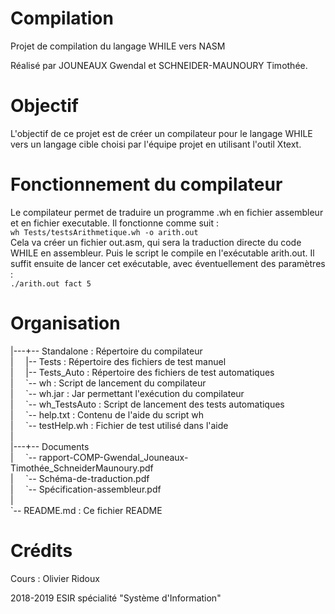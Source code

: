 # Compilation
Projet de compilation du langage WHILE vers NASM

Réalisé par JOUNEAUX Gwendal et SCHNEIDER-MAUNOURY Timothée.

# Objectif

L'objectif de ce projet est de créer un compilateur pour le langage WHILE vers un langage cible choisi par l'équipe projet en utilisant l'outil Xtext.

# Fonctionnement du compilateur

Le compilateur permet de traduire un programme .wh en fichier assembleur et en fichier executable.
Il fonctionne comme suit :  
`wh Tests/testsArithmetique.wh -o arith.out`  
Cela va créer un fichier out.asm, qui sera la traduction directe du code WHILE en assembleur. Puis le script le compile en l'exécutable arith.out. Il suffit ensuite de lancer cet exécutable, avec éventuellement des paramètres :  
`./arith.out fact 5`  

# Organisation
|---+-- Standalone    : Répertoire du compilateur  
|&#160;&#160;&#160;&#160;&#160;|-- Tests         : Répertoire des fichiers de test manuel  
|&#160;&#160;&#160;&#160;&#160;|-- Tests_Auto    : Répertoire des fichiers de test automatiques  
|&#160;&#160;&#160;&#160;&#160;\`-- wh           : Script de lancement du compilateur  
|&#160;&#160;&#160;&#160;&#160;\`-- wh.jar       : Jar permettant l'exécution du compilateur  
|&#160;&#160;&#160;&#160;&#160;\`-- wh_TestsAuto : Script de lancement des tests automatiques  
|&#160;&#160;&#160;&#160;&#160;\`-- help.txt     : Contenu de l'aide du script wh  
|&#160;&#160;&#160;&#160;&#160;\`-- testHelp.wh  : Fichier de test utilisé dans l'aide   
|  
|---+--  Documents    
|&#160;&#160;&#160;&#160;&#160;\`-- rapport-COMP-Gwendal_Jouneaux-Timothée_SchneiderMaunoury.pdf  
|&#160;&#160;&#160;&#160;&#160;\`-- Schéma-de-traduction.pdf  
|&#160;&#160;&#160;&#160;&#160;\`-- Spécification-assembleur.pdf  
|  
\`-- README.md        : Ce fichier README    

# Crédits

Cours : Olivier Ridoux

2018-2019
ESIR spécialité "Système d'Information"

